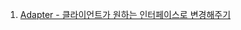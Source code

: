 1. [Adapter - 클라이언트가 원하는 인터페이스로 변경해주기](https://gitlab.com/k3144/designpattern/-/blob/main/ch09/09-01/README.md)
